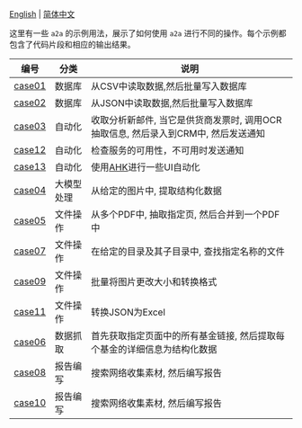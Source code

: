 [English](README.md) | [简体中文](README.cn.md)

这里有一些 `a2a` 的示例用法，展示了如何使用 `a2a` 进行不同的操作。每个示例都包含了代码片段和相应的输出结果。

|编号|分类|说明|
|---|---|---|
|[case01](case01/case01.cn.md)|数据库|从CSV中读取数据,然后批量写入数据库|
|[case02](case02/case02.md)|数据库|从JSON中读取数据,然后批量写入数据库|
|[case03](case03/case03.cn.md)|自动化|收取分析新邮件, 当它是供货商发票时, 调用OCR抽取信息, 然后录入到CRM中, 然后发送通知|
|[case12](case12/case12.cn.md)|自动化|检查服务的可用性，不可用时发送通知|
|[case13](case13/case13.cn.md)|自动化|使用[AHK](https://www.autohotkey.com/)进行一些UI自动化|
|[case04](case04/case04.md)|大模型处理|从给定的图片中, 提取结构化数据|
|[case05](case05/case05.cn.md)|文件操作|从多个PDF中, 抽取指定页, 然后合并到一个PDF中|
|[case07](case07/case07.md)|文件操作|在给定的目录及其子目录中, 查找指定名称的文件|
|[case09](case09/case09.cn.md)|文件操作|批量将图片更改大小和转换格式|
|[case11](case11/case11.md)|文件操作|转换JSON为Excel|
|[case06](case06/case06.cn.md)|数据抓取|首先获取指定页面中的所有基金链接, 然后提取每个基金的详细信息为结构化数据|
|[case08](case08/case08.md)|报告编写|搜索网络收集素材, 然后编写报告|
|[case10](case10/case10.md)|报告编写|搜索网络收集素材, 然后编写报告|
